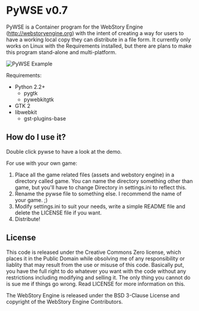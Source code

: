 PyWSE v0.7
==========

PyWSE is a Container program for the WebStory Engine (http://webstoryengine.org) with the intent of creating a way for users to have a working local copy they can distribute in a file form. It currently only works on Linux with the Requirements installed, but there are plans to make this program stand-alone and multi-platform.

![PyWSE Example](http://brenton.nom.za/demo.jpg)

Requirements:
* Python 2.2+  
  - pygtk  
  - pywebkitgtk 
* GTK 2  
* libwebkit
  - gst-plugins-base


How do I use it?
----------------
Double click pywse to have a look at the demo.

For use with your own game:  
1. Place all the game related files (assets and webstory engine) in a directory called game. You can name the directory something other than game, but you'll have to change Directory in settings.ini to reflect this.  
2. Rename the pywse file to something else. I recommend the name of your game. ;)  
3. Modify settings.ini to suit your needs, write a simple README file and delete the LICENSE file if you want.  
4. Distribute!  


License
-------
This code is released under the Creative Commons Zero license, which places it in the Public Domain while obsolving me of any responsibility or liablity that may result from the use or misuse of this code. Basically put, you have the full right to do whatever you want with the code without any restrictions including modifying and selling it. The only thing you cannot do is sue me if things go wrong. Read LICENSE for more information on this.

The WebStory Engine is released under the BSD 3-Clause License and copyright of the WebStory Engine Contributors.